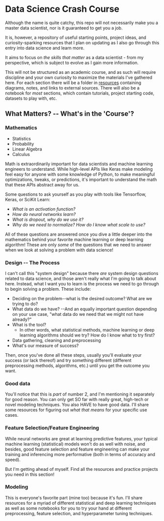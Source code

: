# Data Science Crash Course

Although the name is quite catchy, this repo will not necessarily make you a master data scientist, nor is it guaranteed to get you a job.

It is, however, a repository of useful starting points, project ideas, and curiosity-sparking resources that I plan on updating as I also go through this entry into data science and learn more.

It aims to focus on *the skills that matter* as a data scientist - from my perspective, which is subject to evolve as I gain more information.

This will not be structured as an academic course, and as such will require discipline and your own curiosity to maximize the materials I've gathered here. For each section there will be a folder in [resources]() containing diagrams, notes, and links to external sources. There will also be a notebook for *most* sections, which contain tutorials, project starting code, datasets to play with, etc.

## What Matters? -- What's in the 'Course'?

### Mathematics
  - Statistics
  - Probability
  - Linear Algebra
  - Calculus

  Math is extraordinarily important for data scientists and machine learning engineers to understand. While high-level APIs like Keras make modeling feel easy for anyone with some knowledge of Python, to make meaningful optimizations, tweaks, or predictions, it's important to understand the math that these APIs abstract away for us.

  Some questions to ask yourself as you play with tools like Tensorflow, Keras, or SciKit Learn:

  - *What is an activation function?*
  - *How do neural networks learn?*
  - *What is dropout, why do we use it?*
  - *Why do we need to normalize? How do I know what scale to use?*

  All of these questions are answered once you dive a little deeper into the mathematics behind your favorite machine learning or deep learning algorithm! These are only *some* of the questions that we need to answer when we look at solving a problem with data science!

### Design -- The Process

  I can't call this "system design" because there *are* system design questions related to data science, and those aren't really what I'm going to talk about here. Instead, what I want you to learn is the process we need to go through to begin solving a problem. These include:

  - Deciding on the problem--what is the desired outcome? What are we trying to do?
  - What data do we have? --And an equally important question depending on your use case, "what data do we need that we might not have already?"
  - What is the tool?
    - In other words, what statistical methods, machine learning or deep learning algorithms should we try? How do I know what to try first?
  - Data gathering, cleaning and preprocessing
  - What's our measure of success?

  Then, once you've done all these steps, usually you'll evaluate your success (or lack thereof) and try something different (different preprocessing methods, algorithms, etc.) until you get the outcome you want.

### Good data

  You'll notice that this is *part* of number 2, and I'm mentioning it separately for good reason. You can only get SO far with really great, high-tech or novel modeling techniques. You also HAVE to have good data. I'll share some resources for figuring out *what that means* for your specific use cases.

### Feature Selection/Feature Engineering

  While neural networks are great at learning predictive features, your typical machine learning (statistical) models won't do as well with noise, and besides, good feature selection and feature engineering can make your training and inferencing more performative (both in terms of accuracy and speed).

  But I'm getting ahead of myself. Find all the resources and practice projects you need in this section!

### Modeling

  This is everyone's favorite part (mine too) because it's fun. I'll share resources for a myriad of different statistical and deep learning techniques as well as some notebooks for you to try your hand at different preprocessing, feature selection, and hyperparameter tuning techniques.
